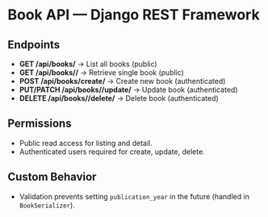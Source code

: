 # Book API — Django REST Framework

## Endpoints
- **GET /api/books/** → List all books (public)
- **GET /api/books/<id>/** → Retrieve single book (public)
- **POST /api/books/create/** → Create new book (authenticated)
- **PUT/PATCH /api/books/<id>/update/** → Update book (authenticated)
- **DELETE /api/books/<id>/delete/** → Delete book (authenticated)

## Permissions
- Public read access for listing and detail.
- Authenticated users required for create, update, delete.

## Custom Behavior
- Validation prevents setting `publication_year` in the future (handled in `BookSerializer`).
